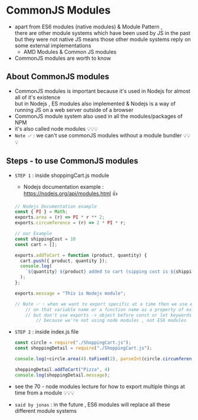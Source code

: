 # CommonJS Modules

- apart from ES6 modules (native modules) & Module Pattern , <br>
    there are other module systems which have been used by JS in the past <br> 
    but they were not native JS means those other module systems reply on some external implementations <br>
    - AMD Modules & Common JS modules
- CommonJS modules are worth to know

## About CommonJS modules

- CommonJS modules is important because it's used in Nodejs for almost all of it's existence <br>
    but in Nodejs , ES modules also implemented & Nodejs is a way of running JS on a web server outside of a browser
- CommonJS module system also used in all the modules/packages of NPM 
- it's also called node modules 💡💡💡
- `Note ✅` : we can't use commonJS modules without a module bundler 💡💡💡

## Steps - to use CommonJS modules

- `STEP 1` : inside shoppingCart.js module
    - Nodejs documentation example : https://nodejs.org/api/modules.html 👍 
    ```js
    // Nodejs Documentation example 
    const { PI } = Math;
    exports.area = (r) => PI * r ** 2;
    exports.circumference = (r) => 2 * PI * r;

    // our Example 
    const shippingCost = 10
    const cart = [];

    exports.addToCart = function (product, quantity) {
      cart.push({ product, quantity });
      console.log(
        `${quantity} ${product} added to cart (sipping cost is ${shippingCost})`
      );
    };

    exports.message = "This is Nodejs module";

    // Note ✅ : when we want to export specific at a time then we use exports -> object 💡💡💡
        // on that variable name or a function name as a property of exports -> object
        // but don't use exports -> object before const or let keywords , 
            // because we're not using node modules , not ES6 modules 
    ```

- `STEP 2` : inside index.js file
    ```js
    const circle = require("./ShoppingCart.js");
    const shoppingDetail = require("./ShoppingCart.js");

    console.log(+circle.area(4).toFixed(2), parseInt(circle.circumference(4).toFixed(2)));

    shoppingDetail.addToCart("Pizza", 4)
    console.log(shoppingDetail.message);
    ```

- see the 70 - node modules lecture for how to export multiple things at time from a module 💡💡💡

- `said by jonas` : in the future , ES6 modules will replace all these different module systems
